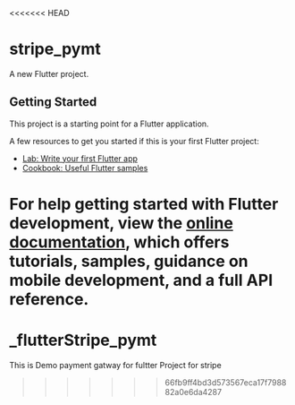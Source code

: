 <<<<<<< HEAD
# stripe_pymt

A new Flutter project.

## Getting Started

This project is a starting point for a Flutter application.

A few resources to get you started if this is your first Flutter project:

- [Lab: Write your first Flutter app](https://docs.flutter.dev/get-started/codelab)
- [Cookbook: Useful Flutter samples](https://docs.flutter.dev/cookbook)

For help getting started with Flutter development, view the
[online documentation](https://docs.flutter.dev/), which offers tutorials,
samples, guidance on mobile development, and a full API reference.
=======
# _flutterStripe_pymt
This is Demo payment gatway for fultter Project for stripe
>>>>>>> 66fb9ff4bd3d573567eca17f798882a0e6da4287
